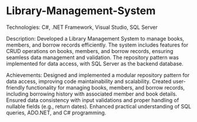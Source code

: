 # Library-Management-System
Technologies: C#, .NET Framework, Visual Studio, SQL Server

Description: Developed a Library Management System to manage books, members, and borrow records efficiently. The system includes features for CRUD operations on books, members, and borrow records, ensuring seamless data management and validation. The repository pattern was implemented for data access, with SQL Server as the backend database.

Achievements:
Designed and implemented a modular repository pattern for data access, improving code maintainability and scalability.
Created user-friendly functionality for managing books, members, and borrow records, including borrowing history with associated member and book details.
Ensured data consistency with input validations and proper handling of nullable fields (e.g., return dates).
Enhanced practical understanding of SQL queries, ADO.NET, and C# programming.





